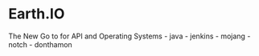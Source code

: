 # Earth.IO
The New Go to for API and Operating Systems - java - jenkins - mojang - notch - donthamon
